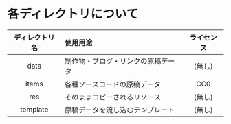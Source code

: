 各ディレクトリについて
========================

|ディレクトリ名|使用用途|ライセンス|
|:------------:|:-------|:--------:|
|data|制作物・ブログ・リンクの原稿データ|(無し)|
|items|各種ソースコードの原稿データ|CC0|
|res|そのままコピーされるリソース|(無し)|
|template|原稿データを流し込むテンプレート|(無し)|